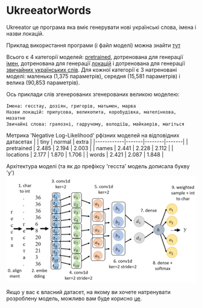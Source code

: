# UkreeatorWords

Ukreeator це програма яка вміє генерувати нові українські слова, імена і назви локацій.

Приклад використання програми (і файл моделі) можна знайти [тут](../Projects/Ukreeator/)

Всього є 4 категорії моделей: [pretrained](../models/pretrained/), дотренована для генерації [імен](../models/names/), дотренована для генерації [локацій](../models/locations/) і дотренована для генерації [звичайних українських слів](../models/words/). Для кожної категорії є 3 натреновані моделі: маленька (1,375 параметрів), середня (15,581 параметрів) і велика (90,853 параметрів).

Ось приклади слів згенерованих згенерованих великою моделею:

```
Імена: гесстау, дозіян, григорів, матьмен, марва
Назви локацій: прилусова, великопита, коробудівка, мателінкова, мазатне
Звичайні слова: граяозні, гадручому, володіїш, майкаерів, магіться
```

Метрика 'Negative Log-Likelihood' рфізних моделей на відповідних датасетах
|            | tiny  | normal | extra |
|------------|-------|--------|-------|
| pretrained | 2.485 | 2.194  | 2.003 |
| names      | 2.441 | 2.228  | 2.112 |
| locations  | 2.177 | 1.870  | 1.706 |
| words      | 2.421 | 2.087  | 1.848 |


Архітектура моделі (та як до префіксу 'гесста' модель дописала букву 'у')
![Architecture of the model](model.png)

Якщо у вас є власний датасет, на якому ви хочете натренувати розроблену модель, можливо вам буде корисно [це](../Projects/FinalTraining/Finetuning/).